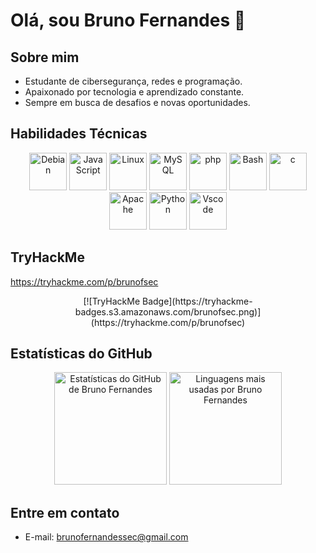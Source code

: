 # Olá, sou Bruno Fernandes 👋

## Sobre mim
- Estudante de cibersegurança, redes e programação.
- Apaixonado por tecnologia e aprendizado constante.
- Sempre em busca de desafios e novas oportunidades.

## Habilidades Técnicas
<div align="center">
<img alt="Debian" height="60" src="https://cdn.jsdelivr.net/gh/devicons/devicon/icons/debian/debian-original-wordmark.svg"/>
<img alt="JavaScript" height="60" src="https://cdn.jsdelivr.net/gh/devicons/devicon/icons/javascript/javascript-original.svg" />
<img alt="Linux" height="60" src="https://cdn.jsdelivr.net/gh/devicons/devicon/icons/linux/linux-original.svg" />
<img alt="MySQL" height="60" src="https://cdn.jsdelivr.net/gh/devicons/devicon/icons/mysql/mysql-plain-wordmark.svg" />
<img alt="php" height="60" src="https://cdn.jsdelivr.net/gh/devicons/devicon/icons/php/php-original.svg" />
<img alt="Bash" height="60" src="https://cdn.jsdelivr.net/gh/devicons/devicon/icons/bash/bash-original.svg" />
<img alt="c" height="60" src="https://cdn.jsdelivr.net/gh/devicons/devicon/icons/c/c-original.svg" />
<img alt="Apache" height="60" src="https://cdn.jsdelivr.net/gh/devicons/devicon/icons/apache/apache-original.svg" />
<img alt="Python" height="60" src="https://cdn.jsdelivr.net/gh/devicons/devicon/icons/python/python-original.svg" />
<img alt="Vscode" height="60" src="https://cdn.jsdelivr.net/gh/devicons/devicon/icons/vscode/vscode-original.svg" />
</div>


## TryHackMe
https://tryhackme.com/p/brunofsec
<div align="center">
[![TryHackMe Badge](https://tryhackme-badges.s3.amazonaws.com/brunofsec.png)](https://tryhackme.com/p/brunofsec)
</div>


## Estatísticas do GitHub
<div align="center">
  <img height="180em" src="https://github-readme-stats.vercel.app/api?username=brunofrs&show_icons=true&theme=gotham&include_all_commits=true&count_private=true" alt="Estatísticas do GitHub de Bruno Fernandes">
  <img height="180em" src="https://github-readme-stats.vercel.app/api/top-langs/?username=brunofrs&layout=compact&langs_count=7&theme=gotham" alt="Linguagens mais usadas por Bruno Fernandes">
</div>

## Entre em contato
- E-mail: brunofernandessec@gmail.com
